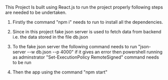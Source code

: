 This Project Is built using React.js to run the project properly following steps are needed to be undertaken.


1. Firstly the command "npm i" needs to run to install all the dependencies.

2. Since in this project fake json server is used to fetch data from backend i.e. the data stored in the file db.json

3. To the fake json server the following command needs to run "json-server --w db.json --p 4000" if it gives an error then powershell running as adminstrator "Set-ExecutionPolicy RemoteSigned" command needs to be run

4. Then the app using the command "npm start"